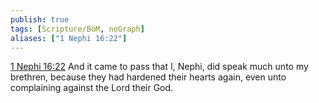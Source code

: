 ```yaml
---
publish: true
tags: [Scripture/BoM, noGraph]
aliases: ["1 Nephi 16:22"]
---
```

[1 Nephi 16:22](https://churchofjesuschrist.org/study/scriptures/bofm/1-ne/16?lang=eng&id=p22#p22) And it came to pass that I, Nephi, did speak much unto my brethren, because they had hardened their hearts again, even unto complaining against the Lord their God.
